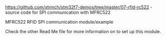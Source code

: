 https://github.com/xtrinch/stm32f7-demos/tree/master/07-rfid-rc522 - source code for SPI communication with MFRC522

MFRC522 RFID SPI communication module/example

Check the other Read Me file for more information on to set up this module.